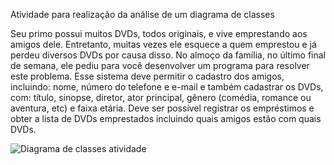 Atividade para realização da análise de um diagrama de classes

Seu primo possui muitos DVDs, todos originais, e vive emprestando aos amigos dele. Entretanto, muitas vezes ele esquece a quem emprestou e já perdeu diversos DVDs por causa disso. No almoço da família, no último final de semana, ele pediu para você desenvolver um programa para resolver este problema. Esse sistema deve permitir o cadastro dos amigos, incluindo: nome, número do telefone e e-mail e também cadastrar os DVDs, com: título, sinopse, diretor, ator principal, gênero (comédia, romance ou aventura, etc) e faixa etária. Deve ser possível registrar os empréstimos e obter a lista de DVDs emprestados incluindo quais amigos estão com quais DVDs.

![Diagrama de classes atividade](https://user-images.githubusercontent.com/88110272/231842676-8425b31c-b421-4467-8a12-a547aec9e191.png)
